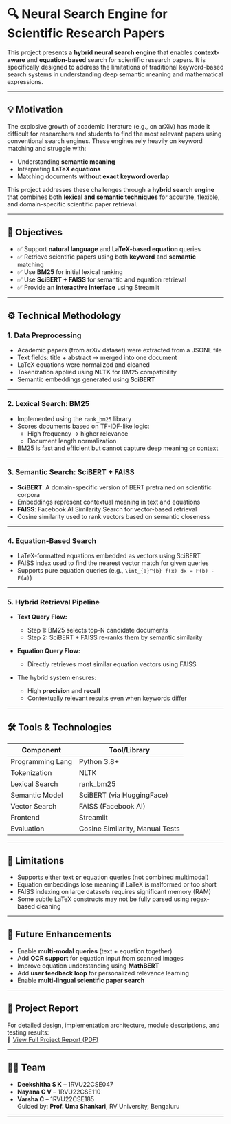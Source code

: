 # 🔍 Neural Search Engine for Scientific Research Papers

This project presents a **hybrid neural search engine** that enables **context-aware** and **equation-based** search for scientific research papers. It is specifically designed to address the limitations of traditional keyword-based search systems in understanding deep semantic meaning and mathematical expressions.

---

## 💡 Motivation

The explosive growth of academic literature (e.g., on arXiv) has made it difficult for researchers and students to find the most relevant papers using conventional search engines. These engines rely heavily on keyword matching and struggle with:
- Understanding **semantic meaning**
- Interpreting **LaTeX equations**
- Matching documents **without exact keyword overlap**

This project addresses these challenges through a **hybrid search engine** that combines both **lexical and semantic techniques** for accurate, flexible, and domain-specific scientific paper retrieval.

---

## 🎯 Objectives

- ✅ Support **natural language** and **LaTeX-based equation** queries
- ✅ Retrieve scientific papers using both **keyword** and **semantic** matching
- ✅ Use **BM25** for initial lexical ranking
- ✅ Use **SciBERT + FAISS** for semantic and equation retrieval
- ✅ Provide an **interactive interface** using Streamlit

---

## ⚙️ Technical Methodology

### 1. **Data Preprocessing**
- Academic papers (from arXiv dataset) were extracted from a JSONL file
- Text fields: title + abstract → merged into one document
- LaTeX equations were normalized and cleaned
- Tokenization applied using **NLTK** for BM25 compatibility
- Semantic embeddings generated using **SciBERT**

---

### 2. **Lexical Search: BM25**
- Implemented using the `rank_bm25` library
- Scores documents based on TF-IDF-like logic:
  - High frequency → higher relevance
  - Document length normalization
- BM25 is fast and efficient but cannot capture deep meaning or context

---

### 3. **Semantic Search: SciBERT + FAISS**
- **SciBERT**: A domain-specific version of BERT pretrained on scientific corpora
- Embeddings represent contextual meaning in text and equations
- **FAISS**: Facebook AI Similarity Search for vector-based retrieval
- Cosine similarity used to rank vectors based on semantic closeness

---

### 4. **Equation-Based Search**
- LaTeX-formatted equations embedded as vectors using SciBERT
- FAISS index used to find the nearest vector match for given queries
- Supports pure equation queries (e.g., `\int_{a}^{b} f(x) dx = F(b) - F(a)`)

---

### 5. **Hybrid Retrieval Pipeline**
- **Text Query Flow:**
  - Step 1: BM25 selects top-N candidate documents
  - Step 2: SciBERT + FAISS re-ranks them by semantic similarity

- **Equation Query Flow:**
  - Directly retrieves most similar equation vectors using FAISS

- The hybrid system ensures:
  - High **precision** and **recall**
  - Contextually relevant results even when keywords differ

---

## 🛠️ Tools & Technologies

| Component          | Tool/Library                     |
|--------------------|----------------------------------|
| Programming Lang   | Python 3.8+                      |
| Tokenization       | NLTK                             |
| Lexical Search     | rank_bm25                        |
| Semantic Model     | SciBERT (via HuggingFace)        |
| Vector Search      | FAISS (Facebook AI)              |
| Frontend           | Streamlit                        |
| Evaluation         | Cosine Similarity, Manual Tests  |

---

## 📌 Limitations

- Supports either text **or** equation queries (not combined multimodal)
- Equation embeddings lose meaning if LaTeX is malformed or too short
- FAISS indexing on large datasets requires significant memory (RAM)
- Some subtle LaTeX constructs may not be fully parsed using regex-based cleaning

---

## 🚀 Future Enhancements

- Enable **multi-modal queries** (text + equation together)
- Add **OCR support** for equation input from scanned images
- Improve equation understanding using **MathBERT**
- Add **user feedback loop** for personalized relevance learning
- Enable **multi-lingual scientific paper search**

---

## 📄 Project Report

For detailed design, implementation architecture, module descriptions, and testing results:  
📘 [View Full Project Report (PDF)](./SearchIQ_Report.pdf)

---

## 👩‍💻 Team

- **Deekshitha S K** – 1RVU22CSE047  
- **Nayana C V** – 1RVU22CSE110  
- **Varsha C** – 1RVU22CSE185  
Guided by: **Prof. Uma Shankari**, RV University, Bengaluru

---
